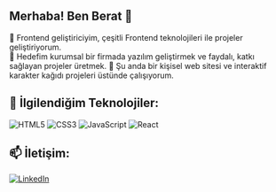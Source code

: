 ## Merhaba! Ben Berat 👋

🚀 Frontend geliştiriciyim, çeşitli Frontend teknolojileri ile projeler geliştiriyorum.   
🎯 Hedefim kurumsal bir firmada yazılım geliştirmek ve faydalı, katkı sağlayan projeler üretmek. 
🌱 Şu anda bir kişisel web sitesi ve interaktif karakter kağıdı projeleri üstünde çalışıyorum.

## 💼 İlgilendiğim Teknolojiler:
![HTML5](https://img.shields.io/badge/HTML5-E34F26?style=for-the-badge&logo=html5&logoColor=white)
![CSS3](https://img.shields.io/badge/CSS3-1572B6?style=for-the-badge&logo=css3&logoColor=white)
![JavaScript](https://img.shields.io/badge/JavaScript-F7DF1E?style=for-the-badge&logo=javascript&logoColor=black)
![React](https://img.shields.io/badge/React-20232A?style=for-the-badge&logo=react&logoColor=61DAFB)

## 📫 İletişim:
[![LinkedIn](https://img.shields.io/badge/LinkedIn-blue?style=for-the-badge&logo=linkedin)](https://linkedin.com/in/kullaniciadiniz)

